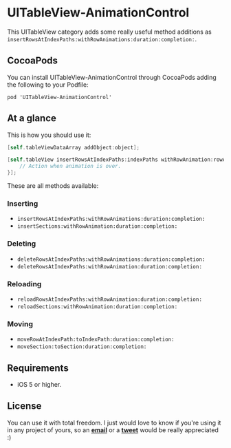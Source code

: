 UITableView-AnimationControl
============================

This UITableView category adds some really useful method additions as `insertRowsAtIndexPaths:withRowAnimations:duration:completion:`.

## CocoaPods

You can install UITableView-AnimationControl through CocoaPods adding the following to your Podfile:

	pod 'UITableView-AnimationControl'

## At a glance

This is how you should use it:

```objective-c
[self.tableViewDataArray addObject:object];

[self.tableView insertRowsAtIndexPaths:indexPaths withRowAnimation:rowAnimation duration:0.5 completion:^{
	// Action when animation is over.
}];
```

These are all methods available:

### Inserting

- `insertRowsAtIndexPaths:withRowAnimations:duration:completion:`
- `insertSections:withRowAnimation:duration:completion:`

### Deleting

- `deleteRowsAtIndexPaths:withRowAnimations:duration:completion:`
- `deleteRowsAtIndexPaths:withRowAnimation:duration:completion:`

### Reloading

- `reloadRowsAtIndexPaths:withRowAnimation:duration:completion:`
- `reloadSections:withRowAnimation:duration:completion:`

### Moving

- `moveRowAtIndexPath:toIndexPath:duration:completion:`
- `moveSection:toSection:duration:completion:`

## Requirements

- iOS 5 or higher.

## License

You can use it with total freedom. I just would love to know if you're using it in any project of yours, so an [**email**](mailto:dromaguirre@gmail.com) or a [**tweet**](http://twitter.com/Dromaguirre) would be really appreciated :)
